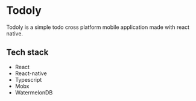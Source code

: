 # Todoly

Todoly is a simple todo cross platform mobile application made with react native.

## Tech stack
* React
* React-native
* Typescript
* Mobx
* WatermelonDB

